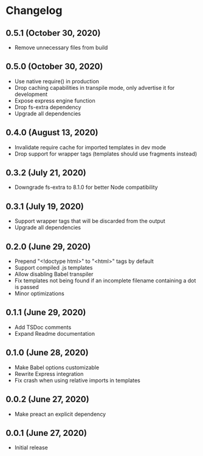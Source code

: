 # Changelog

## 0.5.1 (October 30, 2020)

* Remove unnecessary files from build

## 0.5.0 (October 30, 2020)

* Use native require() in production
* Drop caching capabilities in transpile mode, only advertise it for development
* Expose express engine function
* Drop fs-extra dependency
* Upgrade all dependencies

## 0.4.0 (August 13, 2020)

* Invalidate require cache for imported templates in dev mode
* Drop support for wrapper tags (templates should use fragments instead)

## 0.3.2 (July 21, 2020)

* Downgrade fs-extra to 8.1.0 for better Node compatibility

## 0.3.1 (July 19, 2020)

* Support wrapper tags that will be discarded from the output
* Upgrade all dependencies

## 0.2.0 (June 29, 2020)

* Prepend "\<!doctype html>" to "\<html>" tags by default
* Support compiled .js templates
* Allow disabling Babel transpiler
* Fix templates not being found if an incomplete filename containing a dot is passed
* Minor optimizations

## 0.1.1 (June 29, 2020)

* Add TSDoc comments
* Expand Readme documentation

## 0.1.0 (June 28, 2020)

* Make Babel options customizable
* Rewrite Express integration
* Fix crash when using relative imports in templates

## 0.0.2 (June 27, 2020)

* Make preact an explicit dependency

## 0.0.1 (June 27, 2020)

* Initial release